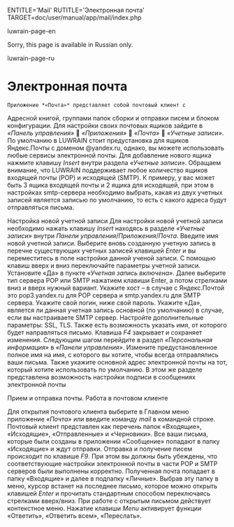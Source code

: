 ENTITLE='Mail'
RUTITLE='Электронная почта'
TARGET=doc/user/manual/app/mail/index.php

luwrain-page-en

Sorry, this page is available in Russian only.

luwrain-page-ru

# Электронная почта

	Приложение *«Почта»* представляет собой почтовый клиент с
Адресной книгой, группами папок сборки и отправки писем и блоком
конфигурации. Для настройки своих почтовых ящиков зайдите в *«Панель
управления»*  *«Приложения»*  *«Почта»*  *«Учетные записи»*. По
умолчанию в LUWRAIN стоит предустановка для ящиков Яндекс.Почты с
доменом @yandex.ru, однако, вы можете использовать любые сервисы
электронной почты. Для добавление нового ящика нажмите клавишу
_Insert_ внутри раздела *«Учетные записи»*. Обращаем внимание, что
LUWRAIN поддерживает любое количество ящиков входящей почты (POP) и
исходящей (SMTP). К примеру, у вас может быть 3 ящика входящей почты и
2 ящика для исходящей, при этом в настройках smtp-сервера необходимо
выбрать, какая из двух учетных записей является записью по умолчанию,
то есть с какого адреса будут отправляться письма.

Настройка новой учетной записи
Для настройки новой учетной записи необходимо нажать клавишу _Insert_
находясь в разделе *«Учетные записи»* внутри *Панели
управления*/*Приложения*/*Почта*. Введите имя новой учетной
записи. Выберите вновь созданную учетную запись в перечне существующих
учетных записей клавишей _Enter_ и вы переместитесь в поле настройки
данной ученой записи. С помощью клавиш вверх и вниз переключайте
параметры учетной записи. Установите «Да» в пункте *«Учетная запись
включена»*. Далее выберите тип сервера POP или SMTP нажатием клавиши
Enter, а потом стрелками вниз и вверх нужный вариант. Укажите хост – в
случае с Яндекс.Почтой это pop3.yandex.ru для POP сервера и
smtp.yandex.ru для SMTP сервера. Укажите свой логин, ниже свой
пароль. Укажите «Да», является ли данная учетная запись основной (по
умолчанию) в случае, если вы настраиваете SMTP сервер. Настройте
дополнительные параметры: SSL, TLS. Также есть возможность указать
имя, от которого будет направляться письмо. Клавиша _F4_ закрывает и
сохраняет изменения.
Следующим шагом перейдите в раздел *«Персональная информация»* в
*«Панели управления»*. Измените предустановленное полное имя на имя, с
которого вы хотите, чтобы всегда отправлялись ваши письма. Также
укажите основной адрес электронной почты на тот, который хотите
использовать по умолчанию. В этом же разделе представлена возможность
настройки подписи в сообщениях электронной почты

Прием и отправка почты. Работа в почтовом клиенте

Для открытия почтового клиента выберите в Главном меню приложение
*«Почта»* или введите команду _mail_ в командной строке. Почтовый
клиент представлен как перечень папок «Входящие», «Исходящие»,
«Отправленные» и «Черновики». Все ваши письма, которые были созданы в
приложении «Сообщение» попадают в папку «Исходящие» и ждут отправки.
Отправка и получение писем происходит по клавише _F9_. При этом вы
должны быть убеждены, что соответствующие настройки электронной почты
в части POP и SMTP серверов были выполнены корректно.
Полученная почта попадает в папку «Входящие» и далее в подпапку
«Личные». Выбрав эту папку в меню, курсор встанет на последнее письмо,
которое можно открыть клавишей _Enter_ и прочитать стандартным
способом переключаясь стрелками вверх/вниз.
При работе с открытым письмом действует контекстное меню. Нажатие клавиши _Menu_ активирует функции «Ответить», «Ответить всем», «Переслать».




